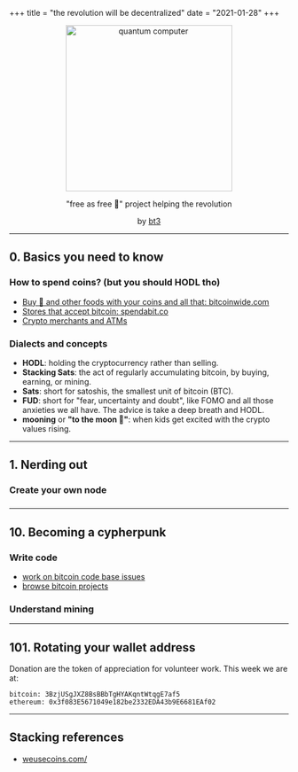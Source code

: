 +++
title = "the revolution will be decentralized"
date = "2021-01-28"
+++

<center>

<img src="/img/pc.png" alt="quantum computer"  width="300"/>


"free as free 🍺" project helping the revolution

by <a href="https://keybase.io/bt3gl">bt3</a></b>

</center>



---
## 0. Basics you need to know

### How to spend coins? (but you should HODL tho)
* [Buy 🍕 and other foods with your coins and all that: bitcoinwide.com](https://bitcoinwide.com/)
* [Stores that accept bitcoin: spendabit.co](https://spendabit.co/)
* [Crypto merchants and ATMs](https://coinmap.org/)

### Dialects and concepts

* **HODL**: holding the cryptocurrency rather than selling.
* **Stacking Sats**: the act of regularly accumulating bitcoin, by buying, earning, or mining.
* **Sats**: short for satoshis, the smallest unit of bitcoin (BTC).
* **FUD**: short for "fear, uncertainty and doubt", like FOMO and all those anxieties we all have. The advice is take a deep breath and HODL.
* **mooning** or **"to the moon 🚀"**: when kids get excited with the crypto values rising.


---
## 1. Nerding out

### Create your own node


###

---
## 10. Becoming a cypherpunk

### Write code

* [work on bitcoin code base issues](https://github.com/bitcoin/bitcoin/issues)
* [browse bitcoin projects](http://www.bitcoinprojects.net/)

### Understand mining



---

## 101. Rotating your wallet address

Donation are the token of appreciation for volunteer work. This week we are at:

```
bitcoin: 3BzjUSgJXZ8BsBBbTgHYAKqntWtqgE7af5
ethereum: 0x3f083E5671049e182be2332EDA43b9E6681EAf02
```

---

## Stacking references

* [weusecoins.com/](https://www.weusecoins.com/)